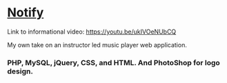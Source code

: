 # [Notify](https://youtu.be/ukIVOeNUbCQ)

Link to informational video: https://youtu.be/ukIVOeNUbCQ

My own take on an instructor led music player web application. 

### PHP, MySQL, jQuery, CSS, and HTML. And PhotoShop for logo design.
